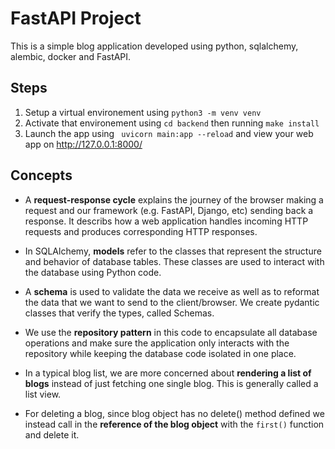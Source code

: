 # FastAPI Project

This is a simple blog application developed using python, sqlalchemy, alembic, docker and FastAPI.

## Steps
1. Setup a virtual environement using `python3 -m venv venv`
2. Activate that environement using `cd backend` then running `make install`
3. Launch the app using ` uvicorn main:app --reload` and view your web app on http://127.0.0.1:8000/

## Concepts

- A **request-response cycle** explains the journey of the browser making a request and our framework (e.g. FastAPI, Django, etc) sending back a response. It describs how a web application handles incoming HTTP requests and produces corresponding HTTP responses.

- In SQLAlchemy, **models** refer to the classes that represent the structure and behavior of database tables. These classes are used to interact with the database using Python code.

- A **schema** is used to validate the data we receive as well as to reformat the data that we want to send to the client/browser. We create pydantic classes that verify the types, called Schemas.

- We use the **repository pattern** in this code to encapsulate all database operations and make sure the application only interacts with the repository while keeping the database code isolated in one place.

- In a typical blog list, we are more concerned about **rendering a list of blogs** instead of just fetching one single blog. This is generally called a list view.

- For deleting a blog, since blog object has no delete() method defined we instead call in the **reference of the blog object** with the `first()` function and delete it.